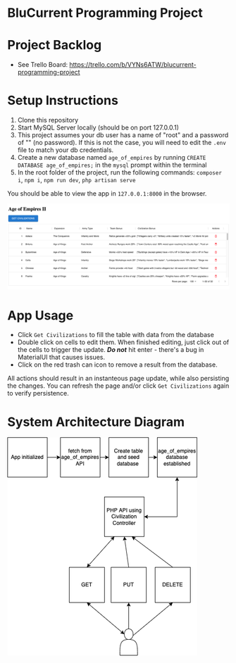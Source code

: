 # BluCurrent Programming Project

# Project Backlog
- See Trello Board: https://trello.com/b/VYNs6ATW/blucurrent-programming-project

# Setup Instructions
1. Clone this repository
2. Start MySQL Server locally (should be on port 127.0.0.1)
3. This project assumes your db user has a name of "root" and a password of "" (no password). If this is not the case, you will need to edit the `.env` file to match your db credentials.
4. Create a new database named `age_of_empires` by running `CREATE DATABASE age_of_empires;` in the `mysql` prompt within the terminal
5. In the root folder of the project, run the following commands: `composer i`, `npm i`, `npm run dev`, `php artisan serve`

 You should be able to view the app in `127.0.0.1:8000` in the browser.

 ![Image of app](./resources/assets/project-home.png)

 # App Usage
- Click `Get Civilizations` to fill the table with data from the database
- Double click on cells to edit them. When finished editing, just click out of the cells to trigger the update. ***Do not*** hit enter - there's a bug in MaterialUI that causes issues.
- Click on the red trash can icon to remove a result from the database.

All actions should result in an instanteous page update, while also persisting the changes. You can refresh the page and/or click `Get Civilizations` again to verify persistence.

# System Architecture Diagram

![Image of diagram](./resources/assets/Programming-Test-Diagram.drawio.png)
